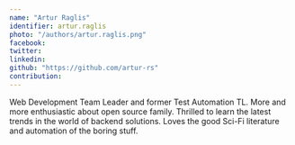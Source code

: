 ```yaml
---
name: "Artur Raglis"
identifier: artur.raglis
photo: "/authors/artur.raglis.png"
facebook:
twitter:
linkedin:
github: "https://github.com/artur-rs"
contribution:
---
```

Web Development Team Leader and former Test Automation TL. More and more
enthusiastic about open source family. Thrilled to learn the latest trends in
the world of backend solutions. Loves the good Sci-Fi literature and automation
of the boring stuff.
